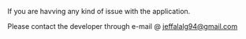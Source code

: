 If you are havving any kind of issue with the application.

Please contact the developer through e-mail @ jeffalalg94@gmail.com
